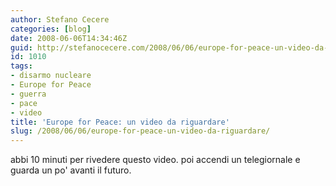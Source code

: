 ```yaml
---
author: Stefano Cecere
categories: [blog]
date: 2008-06-06T14:34:46Z
guid: http://stefanocecere.com/2008/06/06/europe-for-peace-un-video-da-riguardare/
id: 1010
tags:
- disarmo nucleare
- Europe for Peace
- guerra
- pace
- video
title: 'Europe for Peace: un video da riguardare'
slug: /2008/06/06/europe-for-peace-un-video-da-riguardare/
---
```


abbi 10 minuti per rivedere questo video. poi accendi un telegiornale e guarda un po' avanti il futuro.